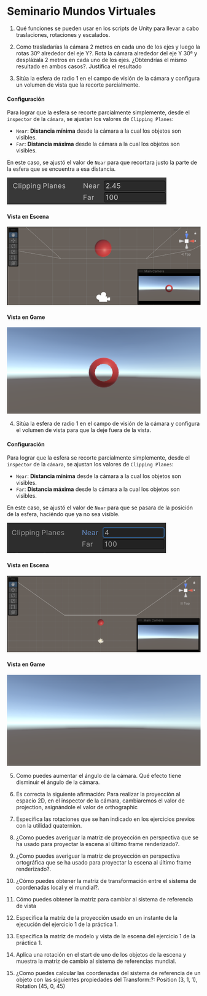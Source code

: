 # Seminario Mundos Virtuales
1. Qué funciones se pueden usar en los scripts de Unity para llevar a cabo traslaciones, rotaciones y escalados.



2. Como trasladarías la cámara 2 metros en cada uno de los ejes y luego la rotas 30º alrededor del eje Y?. Rota la cámara alrededor del eje Y 30ª y desplázala 2 metros en cada uno de los ejes. ¿Obtendrías el mismo resultado en ambos casos?. Justifica el resultado



3. Sitúa la esfera de radio 1 en el campo de visión de la cámara y configura un volumen de vista que la recorte parcialmente.

#### Configuración
Para lograr que la esfera se recorte parcialmente simplemente, desde el `inspector` de la `cámara`, se ajustan los valores de `Clipping Planes`:
* `Near`: **Distancia mínima** desde la cámara a la cual los objetos son visibles.
* `Far`: **Distancia máxima** desde la cámara a la cual los objetos son visibles.

En este caso, se ajustó el valor de `Near` para que recortara justo la parte de la esfera que se encuentra a esa distancia.

![clipping_planes](docs/clipping_planes_3.png)

#### Vista en Escena
![scene](docs/scene_3.png)

#### Vista en Game
![esfera](docs/esfera_3.png)

4. Sitúa la esfera de radio 1 en el campo de visión de la cámara y configura el volumen de vista para que la deje fuera de la vista.

#### Configuración
Para lograr que la esfera se recorte parcialmente simplemente, desde el `inspector` de la `cámara`, se ajustan los valores de `Clipping Planes`:
* `Near`: **Distancia mínima** desde la cámara a la cual los objetos son visibles.
* `Far`: **Distancia máxima** desde la cámara a la cual los objetos son visibles.

En este caso, se ajustó el valor de `Near` para que se pasara de la posición de la esfera, haciéndo que ya no sea visible.

![clipping_planes](docs/clipping_planes_4.png)

#### Vista en Escena
![scene](docs/scene_4.png)

#### Vista en Game
![esfera](docs/esfera_4.png)

5. Como puedes aumentar el ángulo de la cámara. Qué efecto tiene disminuir el ángulo de la cámara.



6. Es correcta la siguiente afirmación: Para realizar la proyección al espacio 2D, en el inspector de la cámara, cambiaremos el valor de projection, asignándole el valor de orthographic



7. Especifica las rotaciones que se han indicado en los ejercicios previos con la utilidad quaternion.



8. ¿Como puedes averiguar la matriz de proyección en perspectiva que se ha usado para proyectar la escena al último frame renderizado?.



9. ¿Como puedes averiguar la matriz de proyección en perspectiva ortográfica que se ha usado para proyectar la escena al último frame renderizado?.



10. ¿Cómo puedes obtener la matriz de transformación entre el sistema de coordenadas local y el mundial?.



11. Cómo puedes obtener la matriz para cambiar al sistema de referencia de vista



12. Especifica la matriz de la proyección usado en un instante de la ejecución del ejercicio 1 de la práctica 1.



13. Especifica la matriz de modelo y vista de la escena del ejercicio 1 de la práctica 1.



14. Aplica una rotación en el start de uno de los objetos de la escena y muestra la matriz de cambio al sistema de referencias mundial.



15. ¿Como puedes calcular las coordenadas del sistema de referencia de un objeto con las siguientes propiedades del Transform:?: 
Position (3, 1, 1), Rotation (45, 0, 45)
